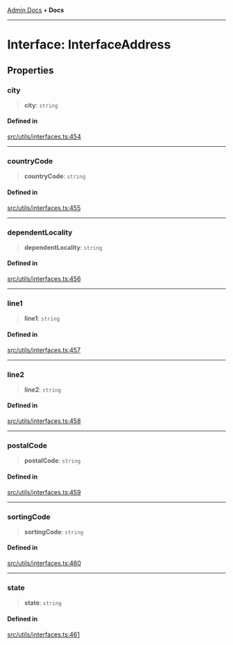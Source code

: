 [Admin Docs](/) • **Docs**

***

# Interface: InterfaceAddress

## Properties

### city

> **city**: `string`

#### Defined in

[src/utils/interfaces.ts:454](https://github.com/PalisadoesFoundation/talawa-admin/blob/main/src/utils/interfaces.ts#L454)

***

### countryCode

> **countryCode**: `string`

#### Defined in

[src/utils/interfaces.ts:455](https://github.com/PalisadoesFoundation/talawa-admin/blob/main/src/utils/interfaces.ts#L455)

***

### dependentLocality

> **dependentLocality**: `string`

#### Defined in

[src/utils/interfaces.ts:456](https://github.com/PalisadoesFoundation/talawa-admin/blob/main/src/utils/interfaces.ts#L456)

***

### line1

> **line1**: `string`

#### Defined in

[src/utils/interfaces.ts:457](https://github.com/PalisadoesFoundation/talawa-admin/blob/main/src/utils/interfaces.ts#L457)

***

### line2

> **line2**: `string`

#### Defined in

[src/utils/interfaces.ts:458](https://github.com/PalisadoesFoundation/talawa-admin/blob/main/src/utils/interfaces.ts#L458)

***

### postalCode

> **postalCode**: `string`

#### Defined in

[src/utils/interfaces.ts:459](https://github.com/PalisadoesFoundation/talawa-admin/blob/main/src/utils/interfaces.ts#L459)

***

### sortingCode

> **sortingCode**: `string`

#### Defined in

[src/utils/interfaces.ts:460](https://github.com/PalisadoesFoundation/talawa-admin/blob/main/src/utils/interfaces.ts#L460)

***

### state

> **state**: `string`

#### Defined in

[src/utils/interfaces.ts:461](https://github.com/PalisadoesFoundation/talawa-admin/blob/main/src/utils/interfaces.ts#L461)
